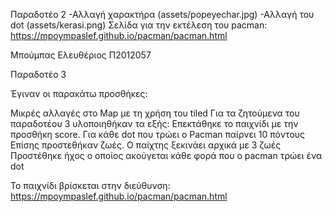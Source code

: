 Παραδοτέο 2
-Αλλαγή χαρακτήρα (assets/popeyechar.jpg) 
-Αλλαγή του dot (assets/kerasi.png)
Σελίδα για την εκτέλεση του pacman: https://mpoympaslef.github.io/pacman/pacman.html

Μπούμπας Ελευθέριος Π2012057

Παραδοτέο 3

Έγιναν οι παρακάτω προσθήκες:

Μικρές αλλαγές στο Map με τη χρήση του tiled
Για τα ζητούμενα του παραδοτέου 3 υλοποιηθήκαν τα εξής:
Επεκτάθηκε το παιχνίδι με την προσθήκη score. Για κάθε dot που τρώει ο Pacman παίρνει 10 πόντους  Επίσης προστεθήκαν ζωές. Ο παίχτης ξεκινάει αρχικά με 3 ζωές
Προστέθηκε ήχος ο οποίος ακούγεται κάθε φορά που ο pacman τρώει ένα dot

Το παιχνίδι βρίσκεται στην διεύθυνση: https://mpoympaslef.github.io/pacman/pacman.html
